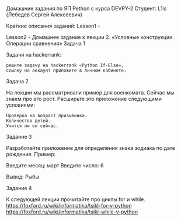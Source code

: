 Домашние задания по ЯП Pethon с курса DEVPY-2 
Студент: L1is (Лебедев Сергей Алексеевич)



Краткие описания заданий: 
Lesson1 - 


Lesson2 - Домашнее задание к лекции 2. «Условные конструкции. Операции сравнения»
Задача 1

Задачи на hackerrank:

    решите задачу на hackerrank «Python If-Else»,
    ссылку на аккаунт приложите в личном кабинете.

Задача 2

На лекции мы рассматривали пример для военкомата. Сейчас мы знаем про его рост. Расширьте это приложение следующими условиями:

    Проверка на возраст призывника.
    Количество детей.
    Учится ли он сейчас.

Задание 3

Разработайте приложение для определения знака зодиака по дате рождения.
Пример:

Введите месяц: март
Введите число: 6

Вывод:
Рыбы

Задание 4

К следующей лекции прочитайте про циклы for и while.
https://foxford.ru/wiki/informatika/tsikl-for-v-python
https://foxford.ru/wiki/informatika/tsikl-while-v-python

